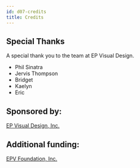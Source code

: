 ```yaml
---
id: d07-credits
title: Credits
---
```


## Special Thanks

A special thank you to the team at EP Visual Design.

- Phil Sinatra
- Jervis Thompson
- Bridget
- Kaelyn
- Eric

## Sponsored by:

[EP Visual Design, Inc.](http://epvisual.com)

## Additional funding:

[EPV Foundation, Inc.]()
